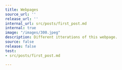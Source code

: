```yaml
---
title: Webpages
source_url: ''
release_url: ''
internal_url: src/posts/first_post.md
internal: true
image: "/images/300.jpeg"
description: Different itterations of this webpage.
source: false
release: false
test:
- src/posts/first_post.md

---
```

